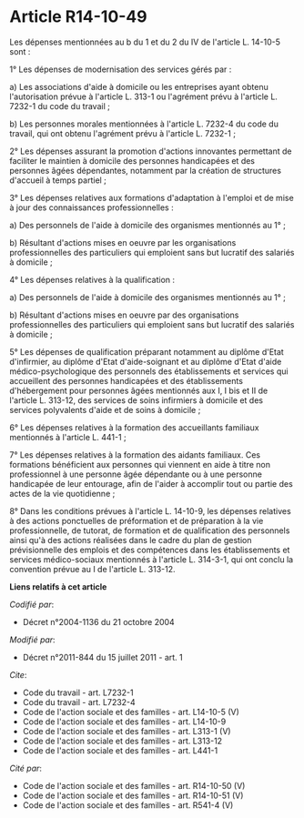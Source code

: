 # Article R14-10-49

Les dépenses mentionnées au b du 1 et du 2 du IV de l'article L. 14-10-5 sont : 

1° Les dépenses de modernisation des services gérés par : 

a) Les associations d'aide à domicile ou les entreprises ayant obtenu l'autorisation prévue à l'article L. 313-1 ou
l'agrément prévu à l'article L. 7232-1 du code du travail ; 

b) Les personnes morales mentionnées à l'article L. 7232-4 du code du travail, qui ont obtenu l'agrément prévu à l'article L.
7232-1 ; 

2° Les dépenses assurant la promotion d'actions innovantes permettant de faciliter le maintien à domicile des personnes
handicapées et des personnes âgées dépendantes, notamment par la création de structures d'accueil à temps partiel ; 

3° Les dépenses relatives aux formations d'adaptation à l'emploi et de mise à jour des connaissances professionnelles : 

a) Des personnels de l'aide à domicile des organismes mentionnés au 1° ; 

b) Résultant d'actions mises en oeuvre par les organisations professionnelles des particuliers qui emploient sans but
lucratif des salariés à domicile ; 

4° Les dépenses relatives à la qualification : 

a) Des personnels de l'aide à domicile des organismes mentionnés au 1° ; 

b) Résultant d'actions mises en oeuvre par des organisations professionnelles des particuliers qui emploient sans but
lucratif des salariés à domicile ; 

5° Les dépenses de qualification préparant notamment au diplôme d'Etat d'infirmier, au diplôme d'Etat d'aide-soignant et au
diplôme d'Etat d'aide médico-psychologique des personnels des établissements et services qui accueillent des personnes
handicapées et des établissements d'hébergement pour personnes âgées mentionnés aux I, I bis et II de l'article L. 313-12,
des services de soins infirmiers à domicile et des services polyvalents d'aide et de soins à domicile ; 

6° Les dépenses relatives à la formation des accueillants familiaux mentionnés à l'article L. 441-1 ; 

7° Les dépenses relatives à la formation des aidants familiaux. Ces formations bénéficient aux personnes qui viennent en aide
à titre non professionnel à une personne âgée dépendante ou à une personne handicapée de leur entourage, afin de l'aider à
accomplir tout ou partie des actes de la vie quotidienne ; 

8° Dans les conditions prévues à l'article L. 14-10-9, les dépenses relatives à des actions ponctuelles de préformation et de
préparation à la vie professionnelle, de tutorat, de formation et de qualification des personnels ainsi qu'à des actions
réalisées dans le cadre du plan de gestion prévisionnelle des emplois et des compétences dans les établissements et services
médico-sociaux mentionnés à l'article L. 314-3-1, qui ont conclu la convention prévue au I de l'article L. 313-12.

**Liens relatifs à cet article**

_Codifié par_:

  - Décret n°2004-1136 du 21 octobre 2004

_Modifié par_:

  - Décret n°2011-844 du 15 juillet 2011 - art. 1

_Cite_:

  - Code du travail - art. L7232-1
  - Code du travail - art. L7232-4
  - Code de l'action sociale et des familles - art. L14-10-5 (V)
  - Code de l'action sociale et des familles - art. L14-10-9
  - Code de l'action sociale et des familles - art. L313-1 (V)
  - Code de l'action sociale et des familles - art. L313-12
  - Code de l'action sociale et des familles - art. L441-1

_Cité par_:

  - Code de l'action sociale et des familles - art. R14-10-50 (V)
  - Code de l'action sociale et des familles - art. R14-10-51 (V)
  - Code de l'action sociale et des familles - art. R541-4 (V)
